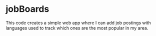 # jobBoards
This code creates a simple web app where I can add job postings with languages used to track which ones are the most popular in my area.